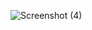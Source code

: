 ![Screenshot (4)](https://github.com/Sunanda01/To-Do_List/assets/97533515/a5797300-475b-49f6-aed6-abcdff87ddf3)
